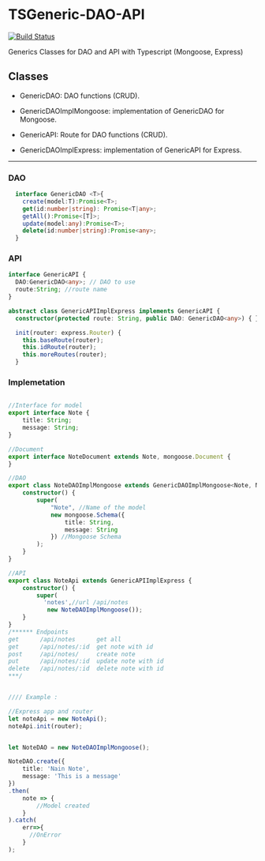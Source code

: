 # TSGeneric-DAO-API

[![Build Status](https://travis-ci.org/Eslem/TSGeneric-DAO-API.svg?branch=master)](https://travis-ci.org/Eslem/TSGeneric-DAO-API)

Generics Classes for DAO and API with Typescript (Mongoose, Express)

## Classes

- GenericDAO: DAO functions (CRUD).
- GenericDAOImplMongoose: implementation of GenericDAO for Mongoose.

- GenericAPI: Route for DAO functions (CRUD).

- GenericDAOImplExpress: implementation of GenericAPI for Express.

--------------------------------------------------------------------------------

### DAO

```typescript
  interface GenericDAO <T>{
    create(model:T):Promise<T>;
    get(id:number|string): Promise<T|any>;
    getAll():Promise<[T]>;
    update(model:any):Promise<T>;
    delete(id:number|string):Promise<any>;
  }
```

### API

```typescript
interface GenericAPI {
  DAO:GenericDAO<any>; // DAO to use
  route:String; //route name
}

abstract class GenericAPIImplExpress implements GenericAPI {
  constructor(protected route: String, public DAO: GenericDAO<any>) { }

  init(router: express.Router) {
    this.baseRoute(router);
    this.idRoute(router);
    this.moreRoutes(router);
  }
```

### Implemetation

```typescript

//Interface for model
export interface Note {
    title: String;
    message: String;
}

//Document
export interface NoteDocument extends Note, mongoose.Document {
}

//DAO
export class NoteDAOImplMongoose extends GenericDAOImplMongoose<Note, NoteDocument>{
    constructor() {
        super(
            "Note", //Name of the model
            new mongoose.Schema({
                title: String,
                message: String
            }) //Mongoose Schema
        );
    }
}

//API
export class NoteApi extends GenericAPIImplExpress {
    constructor() {
        super(
          'notes',//url /api/notes
           new NoteDAOImplMongoose());
    }
}
/****** Endpoints
get      /api/notes      get all
get      /api/notes/:id  get note with id
post     /api/notes/     create note
put      /api/notes/:id  update note with id
delete   /api/notes/:id  delete note with id
***/


//// Example :

//Express app and router
let noteApi = new NoteApi();
noteApi.init(router);


let NoteDAO = new NoteDAOImplMongoose();

NoteDAO.create({
    title: 'Nain Note',
    message: 'This is a message'
})
.then(
    note => {
        //Model created
    }
).catch(
    err=>{
      //OnError
    }
);

```
